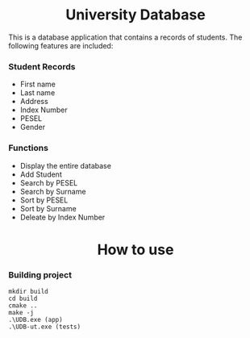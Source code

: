 <h1 align="center"> University Database </h1>

This is a database application that contains a records of students. The following features are included:

### Student Records

 - First name 
 - Last name
 - Address
 - Index Number
 - PESEL 
 - Gender

### Functions

-  Display the entire database
-  Add Student
-  Search by PESEL 
-  Search by Surname
-  Sort by PESEL
-  Sort by Surname
-  Deleate by Index Number
  
<h1 align="center">How to use</h1>


### Building project
    mkdir build
    cd build
    cmake ..
    make -j
    .\UDB.exe (app)
    .\UDB-ut.exe (tests)
    
